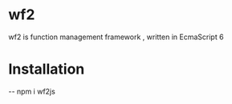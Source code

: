 # wf2
wf2 is function management framework  ,  written in EcmaScript 6 

# Installation
   -- npm i wf2js 
